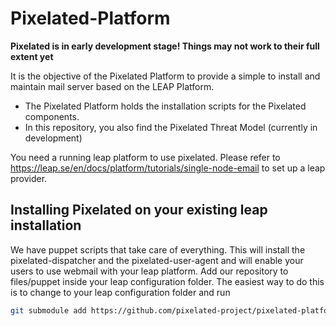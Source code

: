 Pixelated-Platform
==================

**Pixelated is in early development stage! Things may not work to their full extent yet**

It is the objective of the Pixelated Platform to provide a simple to install and maintain mail server based on the LEAP Platform.

* The Pixelated Platform holds the installation scripts for the Pixelated components.
* In this repository, you also find the Pixelated Threat Model (currently in development)

You need a running leap platform to use pixelated.
Please refer to https://leap.se/en/docs/platform/tutorials/single-node-email to set up a leap provider.

## Installing Pixelated on your existing leap installation

We have puppet scripts that take care of everything.
This will install the pixelated-dispatcher and the pixelated-user-agent
and will enable your users to use webmail with your leap platform.
Add our repository to files/puppet inside your leap configuration folder.
The easiest way to do this is to change to your leap configuration folder and run
```bash
git submodule add https://github.com/pixelated-project/pixelated-platform.git files/puppet
```



